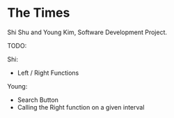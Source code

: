 # The Times

Shi Shu and Young Kim, Software Development Project.

TODO:

Shi:

- Left / Right Functions

Young:

- Search Button
- Calling the Right function on a given interval 
